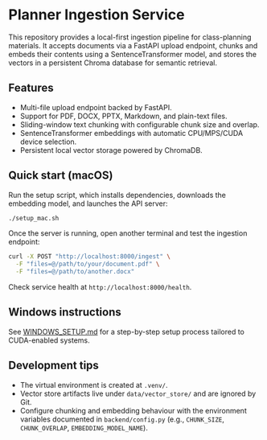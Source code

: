 # Planner Ingestion Service

This repository provides a local-first ingestion pipeline for class-planning materials. It
accepts documents via a FastAPI upload endpoint, chunks and embeds their contents using a
SentenceTransformer model, and stores the vectors in a persistent Chroma database for
semantic retrieval.

## Features
- Multi-file upload endpoint backed by FastAPI.
- Support for PDF, DOCX, PPTX, Markdown, and plain-text files.
- Sliding-window text chunking with configurable chunk size and overlap.
- SentenceTransformer embeddings with automatic CPU/MPS/CUDA device selection.
- Persistent local vector storage powered by ChromaDB.

## Quick start (macOS)
Run the setup script, which installs dependencies, downloads the embedding model, and
launches the API server:

```bash
./setup_mac.sh
```

Once the server is running, open another terminal and test the ingestion endpoint:

```bash
curl -X POST "http://localhost:8000/ingest" \
  -F "files=@/path/to/your/document.pdf" \
  -F "files=@/path/to/another.docx"
```

Check service health at `http://localhost:8000/health`.

## Windows instructions
See [WINDOWS_SETUP.md](WINDOWS_SETUP.md) for a step-by-step setup process tailored to
CUDA-enabled systems.

## Development tips
- The virtual environment is created at `.venv/`.
- Vector store artifacts live under `data/vector_store/` and are ignored by Git.
- Configure chunking and embedding behaviour with the environment variables documented in
  `backend/config.py` (e.g., `CHUNK_SIZE`, `CHUNK_OVERLAP`, `EMBEDDING_MODEL_NAME`).
